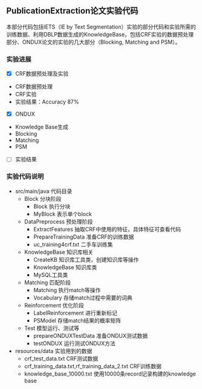 ## PublicationExtraction论文实验代码

本部分代码包括IETS（IE by Text Segmentation）实验的部分代码和实验所需的训练数据、利用DBLP数据生成的KnowledgeBase，包括CRF实验的数据预处理部分、ONDUX论文的实验的几大部分（Blocking, Matching and PSM）。

### 实验进展

- [x] CRF数据预处理及实验
 - CRF数据预处理
 - CRF实验
 - 实验结果：Accuracy 87%
- [x] ONDUX
 - Knowledge Base生成
 - Blocking
 - Matching 
 - PSM
- [ ] 实验结果


### 实验代码说明

- src/main/java 代码目录
    - Block 分块阶段
        - Block 执行分块
        - MyBlock 表示单个block
    - DataPreprocess 预处理阶段
        - ExtractFeatures 抽取CRF中使用的特征，具体特征可查看代码
        - PrepareTrainingData 准备CRF的训练数据
        - uc_training4crf.txt 二手车训练集
    - KnowledgeBase 知识库相关
        - CreateKB 知识库工具类，创建知识库等操作
        - KnowledgeBase 知识库类
        - MySQL工具类
    - Matching 匹配阶段
        - Matching 执行match等操作
        - Vocabulary 存储match过程中需要的词典
    - Reinforcement 优化阶段
        - LabelReinforcement 进行重新标记
        - PSModel 存储match结果的概率矩阵
    - Test 模型运行、测试等
        - prepareONDUXTestData 准备ONDUX测试数据
        - testONDUX 运行测试ONDUX方法
- resources/data 实验用到的数据
    - crf_test_data.txt CRF测试数据
    - crf_training_data.txt,rf_training_data_2.txt CRF训练数据
    - knowledge_base_10000.txt 使用10000条record记录构建的knowledge base

